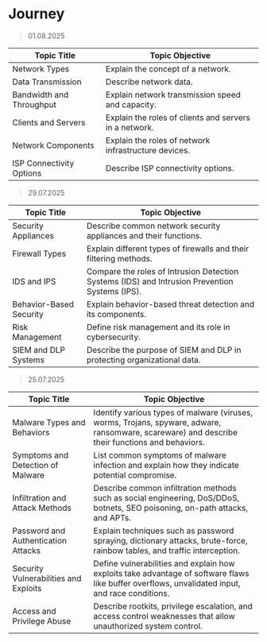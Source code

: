 # Journey

> 01.08.2025

| Topic Title              | Topic Objective                                        |
| ------------------------ | ------------------------------------------------------ |
| Network Types            | Explain the concept of a network.                      |
| Data Transmission        | Describe network data.                                 |
| Bandwidth and Throughput | Explain network transmission speed and capacity.       |
| Clients and Servers      | Explain the roles of clients and servers in a network. |
| Network Components       | Explain the roles of network infrastructure devices.   |
| ISP Connectivity Options | Describe ISP connectivity options.                     |

> 29.07.2025

| Topic Title             | Topic Objective                                                                                |
| ----------------------- | ---------------------------------------------------------------------------------------------- |
| Security Appliances     | Describe common network security appliances and their functions.                               |
| Firewall Types          | Explain different types of firewalls and their filtering methods.                              |
| IDS and IPS             | Compare the roles of Intrusion Detection Systems (IDS) and Intrusion Prevention Systems (IPS). |
| Behavior-Based Security | Explain behavior-based threat detection and its components.                                    |
| Risk Management         | Define risk management and its role in cybersecurity.                                          |
| SIEM and DLP Systems    | Describe the purpose of SIEM and DLP in protecting organizational data.                        |

> 25.07.2025

| Topic Title                           | Topic Objective                                                                                                                                 |
| ------------------------------------- | ----------------------------------------------------------------------------------------------------------------------------------------------- |
| Malware Types and Behaviors           | Identify various types of malware (viruses, worms, Trojans, spyware, adware, ransomware, scareware) and describe their functions and behaviors. |
| Symptoms and Detection of Malware     | List common symptoms of malware infection and explain how they indicate potential compromise.                                                   |
| Infiltration and Attack Methods       | Describe common infiltration methods such as social engineering, DoS/DDoS, botnets, SEO poisoning, on-path attacks, and APTs.                   |
| Password and Authentication Attacks   | Explain techniques such as password spraying, dictionary attacks, brute-force, rainbow tables, and traffic interception.                        |
| Security Vulnerabilities and Exploits | Define vulnerabilities and explain how exploits take advantage of software flaws like buffer overflows, unvalidated input, and race conditions. |
| Access and Privilege Abuse            | Describe rootkits, privilege escalation, and access control weaknesses that allow unauthorized system control.                                  |
